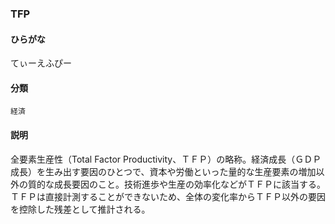 <div style="display:none;">

## [あ行](securities-terms?id=あ行)
## [か行](securities-terms?id=か行)
## [さ行](securities-terms?id=さ行)
## [た行](securities-terms?id=た行)
## [な行](securities-terms?id=な行)
## [は行](securities-terms?id=は行)
## [ま行](securities-terms?id=ま行)
## [や行](securities-terms?id=や行)
## [ら行](securities-terms?id=ら行)
## [わ行](securities-terms?id=わ行)
## [英数字・記号](securities-terms?id=英数字・記号)

</div>

### TFP

#### ひらがな

てぃーえふぴー

#### 分類

`経済`

#### 説明

全要素生産性（Total Factor Productivity、ＴＦＰ）の略称。経済成長（ＧＤＰ成長）を生み出す要因のひとつで、資本や労働といった量的な生産要素の増加以外の質的な成長要因のこと。技術進歩や生産の効率化などがＴＦＰに該当する。ＴＦＰは直接計測することができないため、全体の変化率からＴＦＰ以外の要因を控除した残差として推計される。

